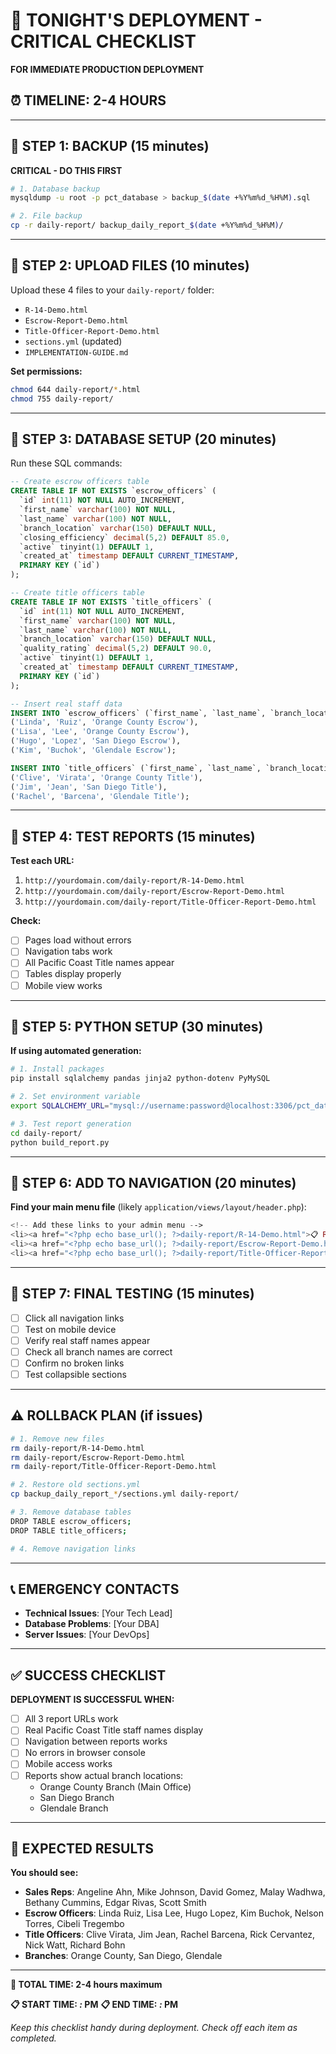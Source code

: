 # 🚨 TONIGHT'S DEPLOYMENT - CRITICAL CHECKLIST

**FOR IMMEDIATE PRODUCTION DEPLOYMENT**

## ⏰ TIMELINE: 2-4 HOURS

---

## 🔴 STEP 1: BACKUP (15 minutes)
**CRITICAL - DO THIS FIRST**

```bash
# 1. Database backup
mysqldump -u root -p pct_database > backup_$(date +%Y%m%d_%H%M).sql

# 2. File backup
cp -r daily-report/ backup_daily_report_$(date +%Y%m%d_%H%M)/
```

---

## 🔴 STEP 2: UPLOAD FILES (10 minutes)

Upload these 4 files to your `daily-report/` folder:
- `R-14-Demo.html`
- `Escrow-Report-Demo.html` 
- `Title-Officer-Report-Demo.html`
- `sections.yml` (updated)
- `IMPLEMENTATION-GUIDE.md`

**Set permissions:**
```bash
chmod 644 daily-report/*.html
chmod 755 daily-report/
```

---

## 🔴 STEP 3: DATABASE SETUP (20 minutes)

Run these SQL commands:

```sql
-- Create escrow officers table
CREATE TABLE IF NOT EXISTS `escrow_officers` (
  `id` int(11) NOT NULL AUTO_INCREMENT,
  `first_name` varchar(100) NOT NULL,
  `last_name` varchar(100) NOT NULL,
  `branch_location` varchar(150) DEFAULT NULL,
  `closing_efficiency` decimal(5,2) DEFAULT 85.0,
  `active` tinyint(1) DEFAULT 1,
  `created_at` timestamp DEFAULT CURRENT_TIMESTAMP,
  PRIMARY KEY (`id`)
);

-- Create title officers table  
CREATE TABLE IF NOT EXISTS `title_officers` (
  `id` int(11) NOT NULL AUTO_INCREMENT,
  `first_name` varchar(100) NOT NULL,
  `last_name` varchar(100) NOT NULL,
  `branch_location` varchar(150) DEFAULT NULL,
  `quality_rating` decimal(5,2) DEFAULT 90.0,
  `active` tinyint(1) DEFAULT 1,
  `created_at` timestamp DEFAULT CURRENT_TIMESTAMP,
  PRIMARY KEY (`id`)
);

-- Insert real staff data
INSERT INTO `escrow_officers` (`first_name`, `last_name`, `branch_location`) VALUES
('Linda', 'Ruiz', 'Orange County Escrow'),
('Lisa', 'Lee', 'Orange County Escrow'),
('Hugo', 'Lopez', 'San Diego Escrow'),
('Kim', 'Buchok', 'Glendale Escrow');

INSERT INTO `title_officers` (`first_name`, `last_name`, `branch_location`) VALUES
('Clive', 'Virata', 'Orange County Title'),
('Jim', 'Jean', 'San Diego Title'),
('Rachel', 'Barcena', 'Glendale Title');
```

---

## 🔴 STEP 4: TEST REPORTS (15 minutes)

**Test each URL:**
1. `http://yourdomain.com/daily-report/R-14-Demo.html`
2. `http://yourdomain.com/daily-report/Escrow-Report-Demo.html`
3. `http://yourdomain.com/daily-report/Title-Officer-Report-Demo.html`

**Check:**
- [ ] Pages load without errors
- [ ] Navigation tabs work
- [ ] All Pacific Coast Title names appear
- [ ] Tables display properly
- [ ] Mobile view works

---

## 🔴 STEP 5: PYTHON SETUP (30 minutes)

**If using automated generation:**

```bash
# 1. Install packages
pip install sqlalchemy pandas jinja2 python-dotenv PyMySQL

# 2. Set environment variable
export SQLALCHEMY_URL="mysql://username:password@localhost:3306/pct_database"

# 3. Test report generation
cd daily-report/
python build_report.py
```

---

## 🔴 STEP 6: ADD TO NAVIGATION (20 minutes)

**Find your main menu file** (likely `application/views/layout/header.php`):

```php
<!-- Add these links to your admin menu -->
<li><a href="<?php echo base_url(); ?>daily-report/R-14-Demo.html">📋 R-14 Report</a></li>
<li><a href="<?php echo base_url(); ?>daily-report/Escrow-Report-Demo.html">🏦 Escrow Report</a></li>
<li><a href="<?php echo base_url(); ?>daily-report/Title-Officer-Report-Demo.html">📜 Title Officer Report</a></li>
```

---

## 🔴 STEP 7: FINAL TESTING (15 minutes)

- [ ] Click all navigation links
- [ ] Test on mobile device
- [ ] Verify real staff names appear
- [ ] Check all branch names are correct
- [ ] Confirm no broken links
- [ ] Test collapsible sections

---

## ⚠️ ROLLBACK PLAN (if issues)

```bash
# 1. Remove new files
rm daily-report/R-14-Demo.html
rm daily-report/Escrow-Report-Demo.html  
rm daily-report/Title-Officer-Report-Demo.html

# 2. Restore old sections.yml
cp backup_daily_report_*/sections.yml daily-report/

# 3. Remove database tables
DROP TABLE escrow_officers;
DROP TABLE title_officers;

# 4. Remove navigation links
```

---

## 📞 EMERGENCY CONTACTS

- **Technical Issues**: [Your Tech Lead]
- **Database Problems**: [Your DBA]
- **Server Issues**: [Your DevOps]

---

## ✅ SUCCESS CHECKLIST

**DEPLOYMENT IS SUCCESSFUL WHEN:**
- [ ] All 3 report URLs work
- [ ] Real Pacific Coast Title staff names display
- [ ] Navigation between reports works
- [ ] No errors in browser console
- [ ] Mobile access works
- [ ] Reports show actual branch locations:
  - Orange County Branch (Main Office)
  - San Diego Branch
  - Glendale Branch

---

## 🎯 EXPECTED RESULTS

**You should see:**
- **Sales Reps**: Angeline Ahn, Mike Johnson, David Gomez, Malay Wadhwa, Bethany Cummins, Edgar Rivas, Scott Smith
- **Escrow Officers**: Linda Ruiz, Lisa Lee, Hugo Lopez, Kim Buchok, Nelson Torres, Cibeli Tregembo
- **Title Officers**: Clive Virata, Jim Jean, Rachel Barcena, Rick Cervantez, Nick Watt, Richard Bohn
- **Branches**: Orange County, San Diego, Glendale

---

**🚀 TOTAL TIME: 2-4 hours maximum**

**📋 START TIME: ___:___ PM**
**📋 END TIME: ___:___ PM**

*Keep this checklist handy during deployment. Check off each item as completed.*
